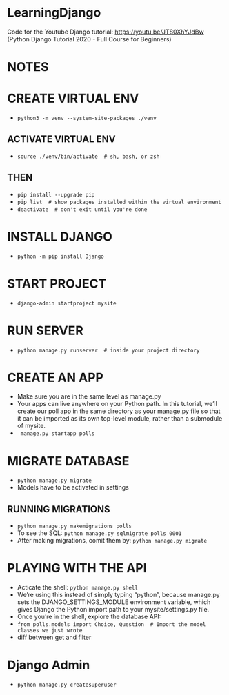 # LearningDjango
Code for the Youtube Django tutorial: https://youtu.be/JT80XhYJdBw (Python Django Tutorial 2020 - Full Course for Beginners)


# **NOTES**



# CREATE VIRTUAL ENV

* ``` python3 -m venv --system-site-packages ./venv ```

## ACTIVATE VIRTUAL ENV

* ``` source ./venv/bin/activate  # sh, bash, or zsh ```

## THEN

* ``` pip install --upgrade pip ```
* ``` pip list  # show packages installed within the virtual environment ```
* ``` deactivate  # don't exit until you're done ```

# INSTALL DJANGO

* ```python -m pip install Django```

# START PROJECT

* ```django-admin startproject mysite```

# RUN SERVER

* ``` python manage.py runserver  # inside your project directory ```

# CREATE AN APP

* Make sure you are in the same level as manage.py
* Your apps can live anywhere on your Python path. In this tutorial, we’ll create our poll app in the same directory as your manage.py file so that it can be imported as its own top-level module, rather than a submodule of mysite.
* ``` manage.py startapp polls```

# MIGRATE DATABASE
* ```python manage.py migrate```
* Models have to be activated in settings

## RUNNING MIGRATIONS

* ```python manage.py makemigrations polls``` 
* To see the SQL: ```python manage.py sqlmigrate polls 0001```
* After making migrations, comit them by:  ```python manage.py migrate```

# PLAYING WITH THE API

* Acticate the shell: ```python manage.py shell```
* We’re using this instead of simply typing “python”, because manage.py sets the DJANGO_SETTINGS_MODULE environment variable, which gives Django the Python import path to your mysite/settings.py file.
* Once you’re in the shell, explore the database API:
* ```from polls.models import Choice, Question  # Import the model classes we just wrote```
* diff between get and filter

# Django Admin

* ```python manage.py createsuperuser```
